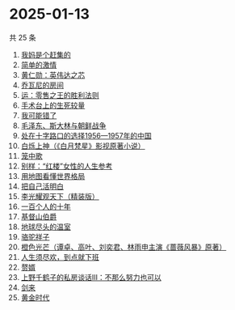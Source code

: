 # 2025-01-13

共 25 条

<!-- BEGIN WEREAD -->
<!-- 最后更新时间 2025-01-13 04:31:55 +0800 -->
1. [我妈是个赶集的](https://weread.qq.com/web/bookDetail/5bf32280813ab98ddg0152d9)
1. [简单的激情](https://weread.qq.com/web/bookDetail/9ac326f0813ab873ag013f59)
1. [黄仁勋：英伟达之芯](https://weread.qq.com/web/bookDetail/47a32050813ab98e3g013257)
1. [乔瓦尼的房间](https://weread.qq.com/web/bookDetail/8ed32d90813ab9950g0163db)
1. [运：零售之王的胜利法则](https://weread.qq.com/web/bookDetail/1a832f30813ab9941g012c03)
1. [手术台上的生死较量](https://weread.qq.com/web/bookDetail/864323c0813ab974cg012352)
1. [我可能错了](https://weread.qq.com/web/bookDetail/253321f0813ab96fcg010512)
1. [毛泽东、斯大林与朝鲜战争](https://weread.qq.com/web/bookDetail/275320d0813ab98efg019e4a)
1. [处在十字路口的选择1956—1957年的中国](https://weread.qq.com/web/bookDetail/94732850813ab98efg018c8c)
1. [白烁上神（《白月梵星》影视原著小说）](https://weread.qq.com/web/bookDetail/e3a321a0813ab97bbg017478)
1. [笼中歌](https://weread.qq.com/web/bookDetail/b5d32f90813ab9902g0126c9)
1. [别样：“红楼”女性的人生参考](https://weread.qq.com/web/bookDetail/7c6329e0813ab986ag015af3)
1. [用地图看懂世界格局](https://weread.qq.com/web/bookDetail/162322405e44e8162ef696d)
1. [把自己活明白](https://weread.qq.com/web/bookDetail/02032cd0813ab9352g015dd4)
1. [李光耀观天下（精装版）](https://weread.qq.com/web/bookDetail/63c32e90813ab844ag014d47)
1. [一百个人的十年](https://weread.qq.com/web/bookDetail/4bd32c90813ab98f8g015aee)
1. [基督山伯爵](https://weread.qq.com/web/bookDetail/98d327d05d047398d8a6b97)
1. [地球尽头的温室](https://weread.qq.com/web/bookDetail/02432fb0813ab7f34g01377d)
1. [骆驼祥子](https://weread.qq.com/web/bookDetail/fd1328207268785dfd1479d)
1. [橙色光芒（谭卓、高叶、刘奕君、林雨申主演《蔷薇风暴》原著）](https://weread.qq.com/web/bookDetail/4d532ef071fc19814d5663c)
1. [人生须尽欢，到点就下班](https://weread.qq.com/web/bookDetail/c4932f60813ab98a1g013509)
1. [赘婿](https://weread.qq.com/web/bookDetail/15032af05753441501f9930)
1. [上野千鹤子的私房谈话III：不那么努力也可以](https://weread.qq.com/web/bookDetail/e5232340813ab98f7g013d54)
1. [剑来](https://weread.qq.com/web/bookDetail/8e5326b07153adcf8e53d42)
1. [黄金时代](https://weread.qq.com/web/bookDetail/2bd329b05dedbc2bd49b02c)
<!-- END WEREAD -->